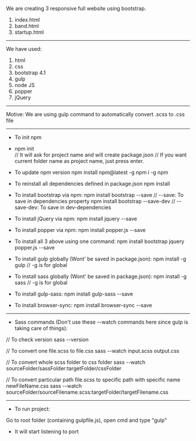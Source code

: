 We are creating 3 responsive full website using bootstrap.

1. index.html
2. band.html
3. startup.html

-----------------------------------------------------------

We have used:

1. html
2. css
3. bootstrap 4.1
4. gulp
5. node JS
6. popper
7. jQuery

-----------------------------------------------------------

Motive: We are using gulp command to automatically convert .scss to .css file

-----------------------------------------------------------
* To init npm 
* npm init                          
// It will ask for project name and will create package.json
// If you want current folder name as project name, just press enter.

* To update npm version
npm install npm@latest -g
npm i -g npm

* To reinstall all dependencies defined in package.json
npm install

* To install bootstrap via npm:
npm install bootstrap --save        // --save: To save in dependencies property
npm install bootstrap --save-dev    // --save-dev: To save in dev-dependencies

* To install jQuery via npm:
npm install jquery --save

* To install popper via npm:
npm install popper.js --save

* To install all 3 above using one command:
npm install bootstrap jquery popper.js --save

* To install gulp globally (Wont' be saved in package.json):
npm install -g gulp          // -g is for global

* To install sass globally (Wont' be saved in package.json):
npm install -g sass         // -g is for global

* To install gulp-sass:
npm install gulp-sass --save

* To install browser-sync:
npm install browser-sync --save

-----------------------------------------------------------

* Sass commands (Don't use these --watch commands here since gulp is taking care of things):

// To check version
sass --version	

// To convert one file.scss to file.css
sass --watch input.scss output.css	

// To convert whole scss folder to css folder
sass --watch sourceFolder/sassFolder:targetFolder/cssFolder	

// To convert particular path file.scss to specific path with specific name newFileName.css
sass --watch sourceFolder/sourceFilename.scss:targetFolder/targetFilename.css	

-----------------------------------------------------------

* To run project:

Go to root folder (containing gulpfile.js), open cmd and type "gulp"

- It will start listening to port

